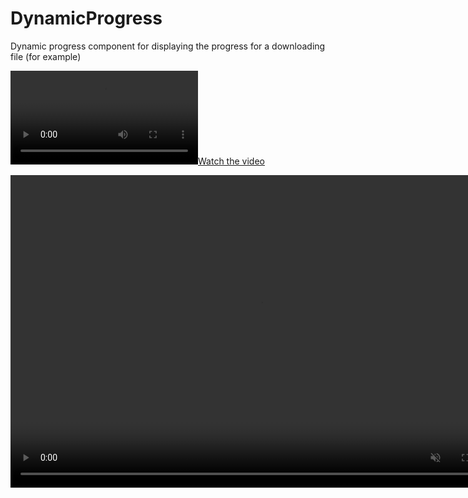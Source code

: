 # DynamicProgress

Dynamic progress component for displaying the progress for a downloading file (for example)

[![Watch the video](https://github.com/VeronicaGliga/DynamicProgress/blob/main/export315A24D5-A846-4CFB-97B1-50EE506813F5.mp4)]([https://raw.githubusercontent.com/username/repository/branch/path/to/video.mp4](https://github.com/VeronicaGliga/DynamicProgress/blob/main/export315A24D5-A846-4CFB-97B1-50EE506813F5.mp4))

<video controls="" width="800" height="500" muted="" loop="" autoplay="">
<source src="https://github.com/VeronicaGliga/DynamicProgress/blob/main/export315A24D5-A846-4CFB-97B1-50EE506813F5.mp4" type="video/mp4">
</video>
